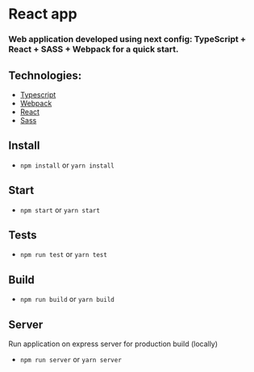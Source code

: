 # React app

### Web application developed using next config: TypeScript + React + SASS + Webpack for a quick start.

## Technologies:
* [Typescript](https://www.typescriptlang.org/)
* [Webpack](https://webpack.js.org/)
* [React](https://en.reactjs.org/)
* [Sass](https://sass-lang.com/)

## Install
* `npm install` or `yarn install`

## Start
* `npm start` or `yarn start`

## Tests
* `npm run test` or `yarn test`

## Build
* `npm run build` or `yarn build`

## Server
Run application on express server for production build (locally)
* `npm run server` or `yarn server`
